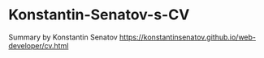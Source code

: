 # Konstantin-Senatov-s-CV
Summary by Konstantin Senatov
https://konstantinsenatov.github.io/web-developer/cv.html
